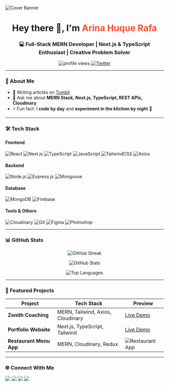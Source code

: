 <!-- Cover Image -->
![Cover Banner](https://i.ibb.co/xsC6YwK/linkedin.png)

<!-- Profile Intro -->
<h1 align="center">Hey there 👋, I'm <span style="color:#ff4b2b;">Arina Huque Rafa</span></h1>
<h3 align="center">💻 Full-Stack MERN Developer | Next.js & TypeScript Enthusiast | Creative Problem Solver</h3>

<p align="center">
    <img src="https://komarev.com/ghpvc/?username=arinahuque23&label=Profile%20Views&color=ff69b4&style=flat" alt="profile views"/>
    <a href="https://twitter.com/arina_huqe" target="_blank">
        <img src="https://img.shields.io/twitter/follow/arina_huqe?logo=twitter&style=flat-square" alt="Twitter"/>
    </a>
</p>

---

### 🚀 About Me
- 📝 Writing articles on [Tumblr](https://www.tumblr.com/arina-huque)
- 💬 Ask me about **MERN Stack, Next.js, TypeScript, REST APIs, Cloudinary**
- ⚡ Fun fact: I **code by day** and **experiment in the kitchen by night** 🍲

---

### 🛠 Tech Stack

#### **Frontend**
![React](https://img.shields.io/badge/React-61DAFB?style=for-the-badge&logo=react&logoColor=black)
![Next.js](https://img.shields.io/badge/Next.js-000000?style=for-the-badge&logo=nextdotjs&logoColor=white)
![TypeScript](https://img.shields.io/badge/TypeScript-3178C6?style=for-the-badge&logo=typescript&logoColor=white)
![JavaScript](https://img.shields.io/badge/JavaScript-F7E018?style=for-the-badge&logo=javascript&logoColor=black)
![TailwindCSS](https://img.shields.io/badge/TailwindCSS-38B2AC?style=for-the-badge&logo=tailwindcss&logoColor=white)
![Axios](https://img.shields.io/badge/Axios-671DDF?style=for-the-badge&logo=axios&logoColor=white)

#### **Backend**
![Node.js](https://img.shields.io/badge/Node.js-68A063?style=for-the-badge&logo=node.js&logoColor=white)
![Express.js](https://img.shields.io/badge/Express.js-404D59?style=for-the-badge)
![Mongoose](https://img.shields.io/badge/Mongoose-880000?style=for-the-badge&logo=mongoose&logoColor=white)

#### **Database**
![MongoDB](https://img.shields.io/badge/MongoDB-4DB33D?style=for-the-badge&logo=mongodb&logoColor=white)
![Firebase](https://img.shields.io/badge/Firebase-FFCA28?style=for-the-badge&logo=firebase)

#### **Tools & Others**
![Cloudinary](https://img.shields.io/badge/Cloudinary-3448C5?style=for-the-badge&logo=cloudinary&logoColor=white)
![Git](https://img.shields.io/badge/Git-F05033?style=for-the-badge&logo=git&logoColor=white)
![Figma](https://img.shields.io/badge/Figma-F24E1E?style=for-the-badge&logo=figma&logoColor=white)
![Photoshop](https://img.shields.io/badge/Photoshop-31A8FF?style=for-the-badge&logo=adobephotoshop&logoColor=white)

---

### 📊 GitHub Stats
<p align="center">
    <img src="https://github-readme-streak-stats.herokuapp.com/?user=arinahuque23&theme=radical" alt="GitHub Streak" />
</p>
<p align="center">
    <img src="https://github-readme-stats.vercel.app/api?username=arinahuque23&show_icons=true&theme=radical" alt="GitHub Stats"/>
</p>
<p align="center">
    <img src="https://github-readme-stats.vercel.app/api/top-langs/?username=arinahuque23&layout=compact&theme=radical" alt="Top Languages"/>
</p>

---

### 📌 Featured Projects
| Project | Tech Stack | Preview |
|---------|------------|---------|
| **Zenith Coaching** | MERN, Tailwind, Axios, Cloudinary | [Live Demo](https://zenith-coaching.netlify.app/) | |
| **Portfolio Website** | Next.js, TypeScript, Tailwind | [Live Demo](https://arina-huque.netlify.app/) | |
| **Restaurant Menu App** | MERN, Cloudinary, Redux | ![Restaurant App](https://via.placeholder.com/150) |

---

### 🌐 Connect With Me
<p align="left">
<a href="https://linkedin.com/in/arina-huque-rafa"><img src="https://img.shields.io/badge/LinkedIn-0077B5?style=for-the-badge&logo=linkedin&logoColor=white"/></a>
<a href="https://twitter.com/arina_huqe"><img src="https://img.shields.io/badge/Twitter-1DA1F2?style=for-the-badge&logo=twitter&logoColor=white"/></a>
<a href="https://instagram.com/rafa.huque/"><img src="https://img.shields.io/badge/Instagram-E4405F?style=for-the-badge&logo=instagram&logoColor=white"/></a>
<a href="mailto:arinahuqe23@gmail.com"><img src="https://img.shields.io/badge/Email-D14836?style=for-the-badge&logo=gmail&logoColor=white"/></a>
</p>
